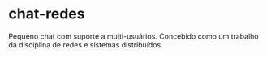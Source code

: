 chat-redes
==========

Pequeno chat com suporte a multi-usuários. Concebido como um trabalho da disciplina de redes e sistemas distribuídos.
